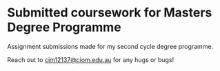 # Submitted coursework for Masters Degree Programme

Assignment submissions made for my second cycle degree programme.

Reach out to cim12137@ciom.edu.au for any hugs or bugs!
